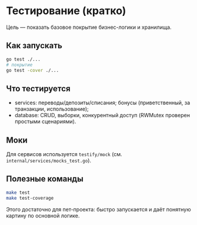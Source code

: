 # Тестирование (кратко)

Цель — показать базовое покрытие бизнес-логики и хранилища.

## Как запускать
```bash
go test ./...
# покрытие
go test -cover ./...
```

## Что тестируется
- services: переводы/депозиты/списания; бонусы (приветственный, за транзакции, использование);
- database: CRUD, выборки, конкурентный доступ (RWMutex проверен простыми сценариями).

## Моки
Для сервисов используется `testify/mock` (см. `internal/services/mocks_test.go`).

## Полезные команды
```bash
make test
make test-coverage
```

Этого достаточно для пет-проекта: быстро запускается и даёт понятную картину по основной логике.
